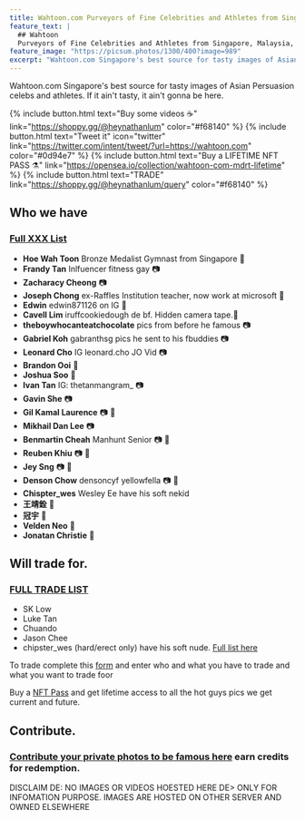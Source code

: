 ```yaml
---
title: Wahtoon.com Purveyors of Fine Celebrities and Athletes from Singapore, Malaysia, Hong Kong, Thailand, Taiwan & Indonesia
feature_text: |
  ## Wahtoon
  Purveyors of Fine Celebrities and Athletes from Singapore, Malaysia, Hong Kong, Thailand, Taiwan & Indonesia
feature_image: "https://picsum.photos/1300/400?image=989"
excerpt: "Wahtoon.com Singapore's best source for tasty images of Asian Persuasion celebs and athletes. If it ain't tasty, it ain't gonna be here."
---
```


Wahtoon.com Singapore's best source for tasty images of Asian Persuasion celebs and athletes. If it ain't tasty, it ain't gonna be here.

{% include button.html text="Buy some videos ☕️" link="https://shoppy.gg/@heynathanlum" color="#f68140" %} {% include button.html text="Tweet it" icon="twitter" link="https://twitter.com/intent/tweet/?url=https://wahtoon.com" color="#0d94e7" %} {% include button.html text="Buy a LIFETIME NFT PASS ⚗️" link="https://opensea.io/collection/wahtoon-com-mdrt-lifetime" %} {% include button.html text="TRADE" link="https://shoppy.gg/@heynathanlum/query" color="#f68140" %}

## Who we have
### [Full XXX List](https://wahtoon.com/xxx-list)

- **Hoe Wah Toon** Bronze Medalist Gymnast from Singapore 🎥
- **Frandy Tan** Inlfuencer fitness gay 📷
- **Zacharacy Cheong** 📷
- **Joseph Chong** ex-Raffles Institution teacher, now work at microsoft 🎥
- **Edwin** edwin871126 on IG 🎥
- **Cavell Lim** iruffcookiedough de bf. Hidden camera tape.🎥
- **theboywhocanteatchocolate** pics from before he famous 📷
- **Gabriel Koh** gabranthsg pics he sent to his fbuddies 📷
- **Leonard Cho** IG leonard.cho JO Vid 📷
- **Brandon Ooi** 🎥
- **Joshua Soo** 🎥
- **Ivan Tan** IG: thetanmangram_ 📷
- **Gavin She** 📷
- **Gil Kamal Laurence** 📷 🎥
- **Mikhail Dan Lee** 📷
- **Benmartin Cheah** Manhunt Senior 📷 🎥
- **Reuben Khiu** 📷 🎥
- **Jey Sng** 📷 🎥
- **Denson Chow** densoncyf yellowfella 📷 🎥
- **Chispter_wes** Wesley Ee have his soft nekid
- **王靖銓** 🎥
- **冠宇** 🎥
- **Velden Neo** 🎥
- **Jonatan Christie** 🎥


## Will trade for. 
### [FULL TRADE LIST](https://wahtoon.com/trade)

- SK Low
- Luke Tan
- Chuando
- Jason Chee
- chipster_wes (hard/erect only) have his soft nude. [Full list here](https://wahtoon.com/trade)

To trade complete this [form](https://shoppy.gg/@heynathanlum/query) and enter who and what you have to trade and what you want to trade foor

Buy a [NFT Pass](https://opensea.io/collection/wahtoon-com-mdrt-lifetime) and get lifetime access to all the hot guys pics we get current and future.

## Contribute.
### [Contribute your private photos to be famous here](https://wahtoon.com/contribute) earn credits for redemption.

DISCLAIM DE: NO IMAGES OR VIDEOS HOESTED HERE DE> ONLY FOR INFOMATION PURPOSE. IMAGES ARE HOSTED ON OTHER SERVER AND OWNED ELSEWHERE

